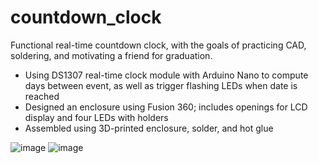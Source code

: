 # countdown_clock

Functional real-time countdown clock, with the goals of practicing CAD, soldering, and motivating a friend for graduation. 
- Using DS1307 real-time clock module with Arduino Nano to compute days between event, as well as trigger flashing LEDs when date is reached
- Designed an enclosure using Fusion 360; includes openings for LCD display and four LEDs with holders
- Assembled using 3D-printed enclosure, solder, and hot glue

![image](exterior_assembled.png)
![image](interior_assembled.png)